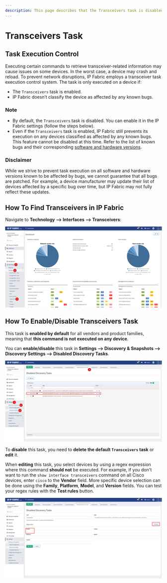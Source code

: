 ```yaml
---
description: This page describes that the Transceivers task is disabled by default due to a known issue, and how you can enable it.
---
```


# Transceivers Task

## Task Execution Control

Executing certain commands to retrieve transceiver-related information may cause issues on some devices. In the worst case, a device may crash and reload. To prevent network disruptions, IP Fabric employs a transceiver task execution control system. The task is only executed on a device if:

- The `Transceivers` task is enabled.
- IP Fabric doesn’t classify the device as affected by any known bugs.

### Note

- By default, the `Transceivers` task is disabled. You can enable it in the IP Fabric settings (follow the steps below).
- Even if the `Transceivers` task is enabled, IP Fabric still prevents its execution on any devices classified as affected by any known bugs. This feature cannot be disabled at this time. Refer to the list of known bugs and their corresponding [software and hardware versions](../Vendors/cisco/Show_Interface_Transceivers.md).

### Disclaimer

While we strive to prevent task execution on all software and hardware versions known to be affected by bugs, we cannot guarantee that all bugs are patched. For example, a device manufacturer may update their list of devices affected by a specific bug over time, but IP Fabric may not fully reflect these updates.

## How To Find Transceivers in IP Fabric

Navigate to **Technology --> Interfaces --> Transceivers**:

![IP Fabric menu](ipf_issues/transceivers_interfaces.png)

## How To Enable/Disable Transceivers Task

This task is **enabled by default** for all vendors and product families, meaning that **this command is not executed on any device**.

You can **enable/disable** this task in **Settings --> Discovery & Snapshots --> Discovery Settings --> Disabled Discovery Tasks**.

![Transceivers settings](ipf_issues/transceivers_settings.png)

To **disable** this task, you need to **delete the default `Transceivers` task** or **edit** it.

When **editing** this task, you select devices by using a regex expression where this command **should not** be executed. For example, if you don't want to run the `show interface transceivers` command on all Cisco devices, enter `cisco` to the **Vendor** field. More specific device selection can be done using the **Family**, **Platform**, **Model**, and **Version** fields. You can test your regex rules with the **Test rules** button.

![Edit transceivers rule](ipf_issues/transceivers_edit.png)
